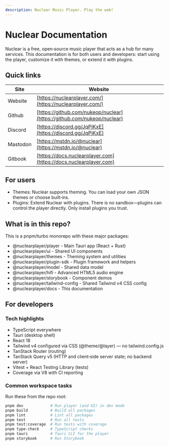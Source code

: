 ```yaml
---
description: Nuclear Music Player. Play the web!
---
```


# Nuclear Documentation

Nuclear is a free, open‑source music player that acts as a hub for many services. This documentation is for both users and developers: start using the player, customize it with themes, or extend it with plugins.

## Quick links

| Site     | Website                                                                    |
| -------- | -------------------------------------------------------------------------- |
| Website  | [https://nuclearplayer.com/](https://nuclearplayer.com/)                   |
| Github   | [https://github.com/nukeop/nuclear](https://github.com/nukeop/nuclear)     |
| Discord  | [https://discord.gg/JqPjKxE](https://discord.gg/JqPjKxE)                   |
| Mastodon | [https://mstdn.io/@nuclear](https://mstdn.io/@nuclear)                     |
| Gitbook  | [https://docs.nuclearplayer.com](https://docs.nuclearplayer.com)   |

## For users

- Themes: Nuclear supports theming. You can load your own JSON themes or choose built‑ins.
- Plugins: Extend Nuclear with plugins. There is no sandbox—plugins can control the player directly. Only install plugins you trust.

## What is in this repo?

This is a pnpm/turbo monorepo with these major packages:

- @nuclearplayer/player - Main Tauri app (React + Rust)
- @nuclearplayer/ui - Shared UI components
- @nuclearplayer/themes - Theming system and utilities
- @nuclearplayer/plugin-sdk - Plugin framework and helpers
- @nuclearplayer/model - Shared data model
- @nuclearplayer/hifi - Advanced HTML5 audio engine
- @nuclearplayer/storybook - Component demos
- @nuclearplayer/tailwind-config - Shared Tailwind v4 CSS config
- @nuclearplayer/docs - This documentation

## For developers

### Tech highlights

- TypeScript everywhere
- Tauri (desktop shell)
- React 18
- Tailwind v4 configured via CSS (@theme/@layer) — no tailwind.config.js
- TanStack Router (routing)
- TanStack Query v5 (HTTP and client‑side server state; no backend server)
- Vitest + React Testing Library (tests)
- Coverage via V8 with CI reporting

### Common workspace tasks

Run these from the repo root:

```bash
pnpm dev            # Run player (and UI) in dev mode
pnpm build          # Build all packages
pnpm lint           # Lint all packages
pnpm test           # Run all tests
pnpm test:coverage  # Run tests with coverage
pnpm type-check     # TypeScript checks
pnpm tauri          # Tauri CLI for the player
pnpm storybook      # Run Storybook
```
